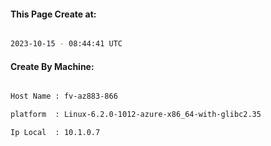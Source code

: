 
   
#### This Page Create at:

```bash

2023-10-15 - 08:44:41 UTC

```

#### Create By Machine:

```bash

Host Name : fv-az883-866

platform  : Linux-6.2.0-1012-azure-x86_64-with-glibc2.35

Ip Local  : 10.1.0.7

```

